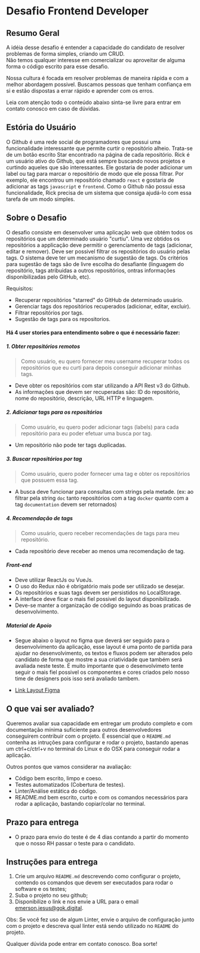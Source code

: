 # Desafio Frontend Developer

## Resumo Geral

A idéia desse desafio é entender a capacidade do candidato de resolver problemas de forma simples, criando um CRUD.  
Não temos qualquer interesse em comercializar ou aproveitar de alguma forma o código escrito para esse desafio.

Nossa cultura é focada em resolver problemas de maneira rápida e com a melhor abordagem possivel. Buscamos pessoas que tenham confiança em si e estão dispostas a errar rápido e aprender com os erros.

Leia com atenção todo o conteúdo abaixo sinta-se livre para entrar em contato conosco em caso de dúvidas.

## Estória do Usuário

O Github é uma rede social de programadores que possui uma funcionalidade
interessante que permite curtir o repositório alheio. Trata-se de um botão
escrito Star encontrado na página de cada repositório. Rick é um usuário ativo
do Github, que está sempre buscando novos projetos e curtindo aqueles que são
interessantes. Ele gostaria de poder adicionar um label ou tag para marcar o
repositório de modo que ele possa filtrar. Por exemplo, ele encontrou um
repositório chamado `react` e gostaria de adicionar as tags `javascript` e
`frontend`. Como o Github não possui essa funcionalidade, Rick precisa de um
sistema que consiga ajudá-lo com essa tarefa de um modo simples.

## Sobre o Desafio

O desafio consiste em desenvolver uma aplicação web que obtém todos os
repositórios que um determinado usuário "curtiu". Uma vez obtidos os
repositórios a applicação deve permitir o gerenciamento de tags (adicionar,
editar e remover). Deve ser possivel filtrar os repositórios do usuário pelas
tags. O sistema deve ter um mecanismo de sugestão de tags. Os critérios para
sugestão de tags são de livre escolha do desafiante (linguagem do repositório,
tags atribuidas a outros repositórios, ontras informações disponibilizadas pelo
GitHub, etc).

Requisitos:

 - Recuperar repositórios "starred" do GitHub de determinado usuário.
 - Gerenciar tags dos repositórios recuperados (adicionar, editar, excluir).
 - Filtrar repositórios por tags.
 - Sugestão de tags para os repositorios.

#### Há 4 user stories para entendimento sobre o que é necessário fazer:

##### 1. Obter repositórios remotos

> Como usuário, eu quero fornecer meu username recuperar todos os repositórios
que eu curti para depois conseguir adicionar minhas tags.


* Deve obter os repositórios com star utilizando a API Rest v3 do Github.
* As informações que devem ser recuperadas são: ID do repositório, nome do
repositório, descrição, URL HTTP e linguagem.


##### 2. Adicionar tags para os repositórios

> Como usuário, eu quero poder adicionar tags (labels) para cada repositório
para eu poder efetuar uma busca por tag.

* Um repositório não pode ter tags duplicadas.

##### 3. Buscar repositórios por tag

> Como usuário, quero poder fornecer uma tag e obter os repositórios que possuem
essa tag.

* A busca deve funcionar para consultas com strings pela metade. (ex: ao filtrar
  pela string `doc` tanto repositórios com a tag `docker` quanto com a tag
`documentation` devem ser retornados)

##### 4. Recomendação de tags

> Como usuário, quero receber recomendações de tags para meu repositório.

* Cada repositório deve receber ao menos uma recomendação de tag.

##### Front-end

- Deve utilizar ReactJs ou VueJs.
- O uso do Redux não é obrigatório mais pode ser utilizado se desejar.
- Os repositórios e suas tags devem ser persistidos no LocalStorage.
- A interface deve ficar o mais fiel possivel do layout disponibilizado.
- Deve-se manter a organização de código seguindo as boas praticas de desenvolvimento.

##### Material de Apoio

- Segue abaixo o layout no figma que deverá ser seguido para o desenvolvimento da aplicação, esse layout é uma ponto de partida para ajudar no desenvolvimento, os textos e fluxos podem ser alterados pelo candidato de forma que mostre a sua criatividade que também será avaliada neste teste. É muito importante que o desenvolvimeto tente seguir o mais fiel possivel os componentes e cores criados pelo nosso time de designers pois isso será avaliado tambem.

- [Link Layout Figma](https://www.figma.com/file/isf5nWFgZnaUVOEG2PXWt7/Teste-Front-End-Desktop)

## O que vai ser avaliado?

Queremos avaliar sua capacidade em entregar um produto completo e com
documentação mínima suficiente para outros desenvolvedores conseguirem
contribuir com o projeto. É essencial que o `README.md` contenha as intruções
para configurar e rodar o projeto, bastando apenas um ctrl+c/ctrl+v no terminal
do Linux e do OSX para conseguir rodar a aplicação.

Outros pontos que vamos considerar na avaliação:

- Código bem escrito, limpo e coeso.
- Testes automatizados (Cobertura de testes).
- Linter/Análise estática do código.
- README.md bem escrito, curto e com os comandos necessários para rodar a aplicação, bastando copiar/colar no terminal.

## Prazo para entrega

- O prazo para envio do teste é de 4 dias contando a partir do momento que o nosso RH passar o teste para o candidato.

## Instruções para entrega

1. Crie um arquivo `README.md` descrevendo como configurar o projeto, contendo os
comandos que devem ser executados para rodar o software e os testes;
2. Suba o projeto no seu github;
3. Disponibilize o link e nos envie a URL para o email <a href="mailto:emerson.jesus@gok.digital" target="_blank">emerson.jesus@gok.digital</a>.

Obs: Se você fez uso de algum Linter, envie o arquivo
de configuração junto com o projeto e descreva qual linter está sendo utilizado no
`README` do projeto.

Qualquer dúvida pode entrar em contato conosco. Boa sorte!
